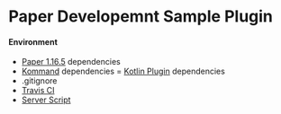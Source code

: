 # Paper Developemnt Sample Plugin

#### Environment

- [Paper 1.16.5](https://papermc.io/downloads) dependencies
- [Kommand](https://github.com/monun/kommand/) dependencies
= [Kotlin Plugin](https://github.com/monun/kotlin-plugin/) dependencies
- .gitignore
- [Travis CI](https://travis-ci.com/)
- [Server Script](https://github.com/monun/server-script)
